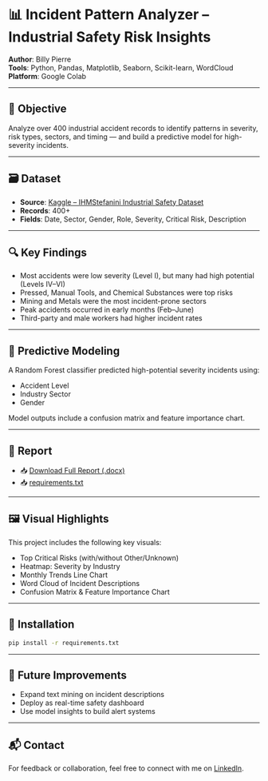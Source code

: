 # 📊 Incident Pattern Analyzer – Industrial Safety Risk Insights

**Author**: Billy Pierre  
**Tools**: Python, Pandas, Matplotlib, Seaborn, Scikit-learn, WordCloud  
**Platform**: Google Colab

---

## 📌 Objective

Analyze over 400 industrial accident records to identify patterns in severity, risk types, sectors, and timing — and build a predictive model for high-severity incidents.

---

## 🗃️ Dataset

- **Source**: [Kaggle – IHMStefanini Industrial Safety Dataset](https://www.kaggle.com/datasets/ihmstefanini/industrial-safety-and-health-analytics-database)
- **Records**: 400+
- **Fields**: Date, Sector, Gender, Role, Severity, Critical Risk, Description

---

## 🔍 Key Findings

- Most accidents were low severity (Level I), but many had high potential (Levels IV–VI)
- Pressed, Manual Tools, and Chemical Substances were top risks
- Mining and Metals were the most incident-prone sectors
- Peak accidents occurred in early months (Feb–June)
- Third-party and male workers had higher incident rates

---

## 🔮 Predictive Modeling

A Random Forest classifier predicted high-potential severity incidents using:
- Accident Level
- Industry Sector
- Gender

Model outputs include a confusion matrix and feature importance chart.

---

## 📄 Report

- 📥 [Download Full Report (.docx)](Incident_Pattern_Analysis_Report_Final.docx)
- 📥 [requirements.txt](requirements.txt)

---

## 🖼️ Visual Highlights

This project includes the following key visuals:
- Top Critical Risks (with/without Other/Unknown)
- Heatmap: Severity by Industry
- Monthly Trends Line Chart
- Word Cloud of Incident Descriptions
- Confusion Matrix & Feature Importance Chart

---

## 🔧 Installation

```bash
pip install -r requirements.txt
```

---

## 📝 Future Improvements

- Expand text mining on incident descriptions
- Deploy as real-time safety dashboard
- Use model insights to build alert systems

---

## 📬 Contact

For feedback or collaboration, feel free to connect with me on [LinkedIn](https://www.linkedin.com/in/pierrebilly).
